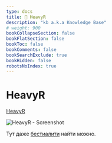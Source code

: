 ```yaml
---
type: docs
title: 🔷 HeavyR
description: "kb a.k.a Knowledge Base"
# weight: 900
bookCollapseSection: false
bookFlatSection: false
bookToc: false
bookComments: false
bookSearchExclude: true
bookHidden: false
robotsNoIndex: true
---
```


# HeavyR

[HeavyR](https://www.heavy-r.com/?nt)

![HeavyR - Screenshot](@img/heavyr-screenshot.avif)

Тут даже [бестиалити](https://en.wikipedia.org/wiki/Zoophilia?nt) найти можно.
